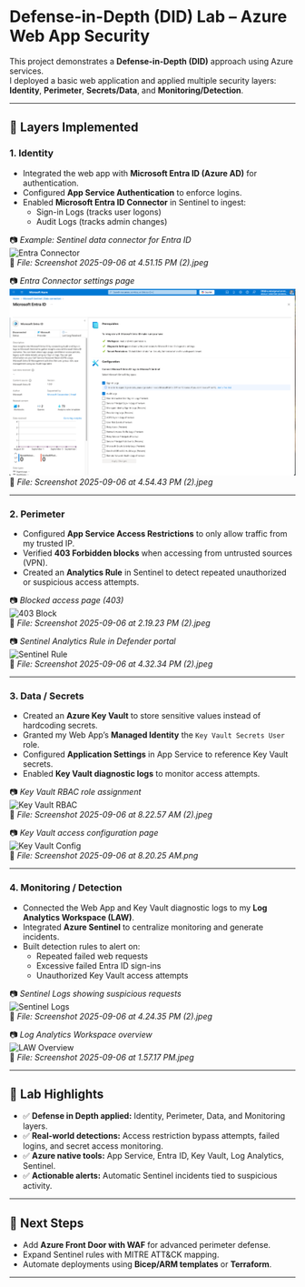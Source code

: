 # Defense-in-Depth (DID) Lab – Azure Web App Security

This project demonstrates a **Defense-in-Depth (DID)** approach using Azure services.  
I deployed a basic web application and applied multiple security layers: **Identity**, **Perimeter**, **Secrets/Data**, and **Monitoring/Detection**.

---


## 🔹 Layers Implemented

### 1. Identity
- Integrated the web app with **Microsoft Entra ID (Azure AD)** for authentication.  
- Configured **App Service Authentication** to enforce logins.  
- Enabled **Microsoft Entra ID Connector** in Sentinel to ingest:
  - Sign-in Logs (tracks user logons)  
  - Audit Logs (tracks admin changes)

📷 *Example: Sentinel data connector for Entra ID*  
![Entra Connector](<https://drive.google.com/file/d/1LYhzJODA6M4YVa1cOTkby-MviJP5InHo/view?usp=sharing>)  
📸 *File: Screenshot 2025-09-06 at 4.51.15 PM (2).jpeg*

📷 *Entra Connector settings page*  
![Entra Settings](<https://github.com/davidbrown-sec/Azure/blob/8f035345462c427b9eb11817b41216fe26af1d5b/Defense%20in%20Depth/Screenshot%202025-09-06%20at%204.54.43%20PM%20(2).png>)  
📸 *File: Screenshot 2025-09-06 at 4.54.43 PM (2).jpeg*

---

### 2. Perimeter
- Configured **App Service Access Restrictions** to only allow traffic from my trusted IP.  
- Verified **403 Forbidden blocks** when accessing from untrusted sources (VPN).  
- Created an **Analytics Rule** in Sentinel to detect repeated unauthorized or suspicious access attempts.

📷 *Blocked access page (403)*  
![403 Block](<link-to-403-block-screenshot>)  
📸 *File: Screenshot 2025-09-06 at 2.19.23 PM (2).jpeg*

📷 *Sentinel Analytics Rule in Defender portal*  
![Sentinel Rule](<link-to-sentinel-rule-screenshot>)  
📸 *File: Screenshot 2025-09-06 at 4.32.34 PM (2).jpeg*

---

### 3. Data / Secrets
- Created an **Azure Key Vault** to store sensitive values instead of hardcoding secrets.  
- Granted my Web App’s **Managed Identity** the `Key Vault Secrets User` role.  
- Configured **Application Settings** in App Service to reference Key Vault secrets.  
- Enabled **Key Vault diagnostic logs** to monitor access attempts.

📷 *Key Vault RBAC role assignment*  
![Key Vault RBAC](<link-to-keyvault-rbac-screenshot>)  
📸 *File: Screenshot 2025-09-06 at 8.22.57 AM (2).jpeg*

📷 *Key Vault access configuration page*  
![Key Vault Config](<link-to-keyvault-access-config-screenshot>)  
📸 *File: Screenshot 2025-09-06 at 8.20.25 AM.png*

---

### 4. Monitoring / Detection
- Connected the Web App and Key Vault diagnostic logs to my **Log Analytics Workspace (LAW)**.  
- Integrated **Azure Sentinel** to centralize monitoring and generate incidents.  
- Built detection rules to alert on:
  - Repeated failed web requests  
  - Excessive failed Entra ID sign-ins  
  - Unauthorized Key Vault access attempts  

📷 *Sentinel Logs showing suspicious requests*  
![Sentinel Logs](<link-to-sentinel-logs-screenshot>)  
📸 *File: Screenshot 2025-09-06 at 4.24.35 PM (2).jpeg*

📷 *Log Analytics Workspace overview*  
![LAW Overview](<link-to-law-overview-screenshot>)  
📸 *File: Screenshot 2025-09-06 at 1.57.17 PM.jpeg*

---

## 🔹 Lab Highlights
- ✅ **Defense in Depth applied:** Identity, Perimeter, Data, and Monitoring layers.  
- ✅ **Real-world detections:** Access restriction bypass attempts, failed logins, and secret access monitoring.  
- ✅ **Azure native tools:** App Service, Entra ID, Key Vault, Log Analytics, Sentinel.  
- ✅ **Actionable alerts:** Automatic Sentinel incidents tied to suspicious activity.  


---

## 🔹 Next Steps
- Add **Azure Front Door with WAF** for advanced perimeter defense.  
- Expand Sentinel rules with MITRE ATT&CK mapping.  
- Automate deployments using **Bicep/ARM templates** or **Terraform**.

---
